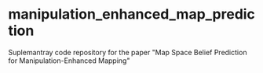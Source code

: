 # manipulation_enhanced_map_prediction
Suplemantray code repository for the paper "Map Space Belief Prediction for Manipulation-Enhanced Mapping"
